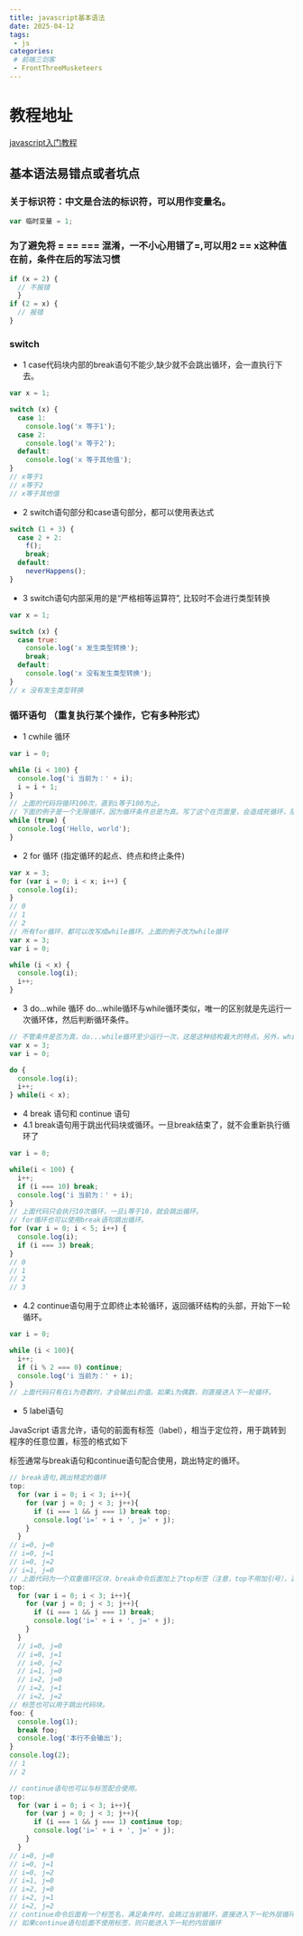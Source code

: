 ```yaml
---
title: javascript基本语法
date: 2025-04-12
tags:
 - js
categories:
 # 前端三剑客
 - FrontThreeMusketeers
---
```

# 教程地址
[javascript入门教程](https://wangdoc.com/javascript/basic/grammar#%E8%AF%AD%E5%8F%A5)

## 基本语法易错点或者坑点

### 关于标识符：中文是合法的标识符，可以用作变量名。
```js
var 临时变量 = 1;
```
### 为了避免将 = == === 混淆，一不小心用错了=,可以用2 == x这种值在前，条件在后的写法习惯
```js
if (x = 2) { 
  // 不报错 
  }
if (2 = x) { 
  // 报错
}
```
###  switch 
+ 1 case代码块内部的break语句不能少,缺少就不会跳出循环，会一直执行下去。
```js
var x = 1;

switch (x) {
  case 1:
    console.log('x 等于1');
  case 2:
    console.log('x 等于2');
  default:
    console.log('x 等于其他值');
}
// x等于1
// x等于2
// x等于其他值
```
+ 2 switch语句部分和case语句部分，都可以使用表达式
```js
switch (1 + 3) {
  case 2 + 2:
    f();
    break;
  default:
    neverHappens();
}
```
+ 3 switch语句内部采用的是“严格相等运算符”, 比较时不会进行类型转换
```js
var x = 1;

switch (x) {
  case true:
    console.log('x 发生类型转换');
    break;
  default:
    console.log('x 没有发生类型转换');
}
// x 没有发生类型转换
```
### 循环语句 （重复执行某个操作，它有多种形式）
+ 1 cwhile 循环 
```js
var i = 0;

while (i < 100) {
  console.log('i 当前为：' + i);
  i = i + 1;
}
// 上面的代码将循环100次，直到i等于100为止。
// 下面的例子是一个无限循环，因为循环条件总是为真。写了这个在页面里，会造成死循环，阻塞浏览器的执行，造成页面卡顿无响应。
while (true) {
  console.log('Hello, world');
}
```
+ 2 for 循环 (指定循环的起点、终点和终止条件)
```js
var x = 3;
for (var i = 0; i < x; i++) {
  console.log(i);
}
// 0
// 1
// 2
// 所有for循环，都可以改写成while循环。上面的例子改为while循环
var x = 3;
var i = 0;

while (i < x) {
  console.log(i);
  i++;
}
```
+ 3 do...while 循环
do...while循环与while循环类似，唯一的区别就是先运行一次循环体，然后判断循环条件。
```js
// 不管条件是否为真，do...while循环至少运行一次，这是这种结构最大的特点。另外，while语句后面的分号注意不要省略。
var x = 3;
var i = 0;

do {
  console.log(i);
  i++;
} while(i < x);

```
+ 4 break 语句和 continue 语句
+ 4.1  break语句用于跳出代码块或循环。一旦break结束了，就不会重新执行循环了
```js
var i = 0;

while(i < 100) {
  i++;
  if (i === 10) break;
  console.log('i 当前为：' + i);
}
// 上面代码只会执行10次循环，一旦i等于10，就会跳出循环。
// for循环也可以使用break语句跳出循环。
for (var i = 0; i < 5; i++) {
  console.log(i);
  if (i === 3) break;
}
// 0
// 1
// 2
// 3
```
+ 4.2 continue语句用于立即终止本轮循环，返回循环结构的头部，开始下一轮循环。

```js
var i = 0;

while (i < 100){
  i++;
  if (i % 2 === 0) continue;
  console.log('i 当前为：' + i);
}
// 上面代码只有在i为奇数时，才会输出i的值。如果i为偶数，则直接进入下一轮循环。
```
+ 5 label语句
  
JavaScript 语言允许，语句的前面有标签（label），相当于定位符，用于跳转到程序的任意位置，标签的格式如下

标签通常与break语句和continue语句配合使用，跳出特定的循环。
```js
// break语句,跳出特定的循环
top:
  for (var i = 0; i < 3; i++){
    for (var j = 0; j < 3; j++){
      if (i === 1 && j === 1) break top;
      console.log('i=' + i + ', j=' + j);
    }
  }
// i=0, j=0
// i=0, j=1
// i=0, j=2
// i=1, j=0
// 上面代码为一个双重循环区块，break命令后面加上了top标签（注意，top不用加引号），满足条件时，直接跳出双层循环。如果break语句后面不使用标签，则只能跳出内层循环，进入下一次的外层循环。
top:
  for (var i = 0; i < 3; i++){
    for (var j = 0; j < 3; j++){
      if (i === 1 && j === 1) break;
      console.log('i=' + i + ', j=' + j);
    }
  }
  // i=0, j=0
  // i=0, j=1
  // i=0, j=2
  // i=1, j=0
  // i=2, j=0
  // i=2, j=1
  // i=2, j=2
// 标签也可以用于跳出代码块。
foo: {
  console.log(1);
  break foo;
  console.log('本行不会输出');
}
console.log(2);
// 1
// 2
```
```js
// continue语句也可以与标签配合使用。
top:
  for (var i = 0; i < 3; i++){
    for (var j = 0; j < 3; j++){
      if (i === 1 && j === 1) continue top;
      console.log('i=' + i + ', j=' + j);
    }
  }
// i=0, j=0
// i=0, j=1
// i=0, j=2
// i=1, j=0
// i=2, j=0
// i=2, j=1
// i=2, j=2
// continue命令后面有一个标签名，满足条件时，会跳过当前循环，直接进入下一轮外层循环。(和上面break 不加标签label类似，只会跳过内层循环，进入下一次的外层循环)
// 如果continue语句后面不使用标签，则只能进入下一轮的内层循环
```